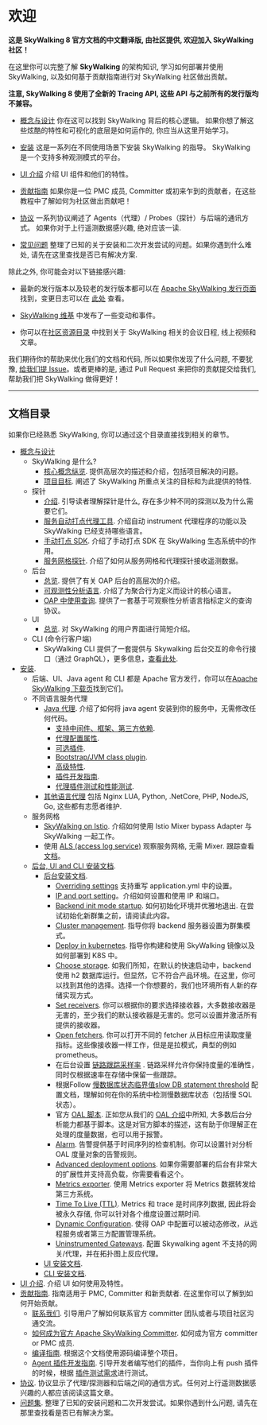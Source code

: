 # 欢迎

**这是 SkyWalking 8 官方文档的中文翻译版, 由社区提供, 欢迎加入 SkyWalking 社区！**

在这里你可以完整了解 **SkyWalking** 的架构知识, 学习如何部署并使用 SkyWalking, 以及如何基于贡献指南进行对 SkyWalking 社区做出贡献。

**注意, SkyWalking 8 使用了全新的 Tracing API, 这些 API 与之前所有的发行版均不兼容。**

- [概念与设计](concepts-and-designs/README.md) 你在这可以找到 SkyWalking 背后的核心逻辑。 如果你想了解这些炫酷的特性和可视化的底层是如何运作的, 你应当从这里开始学习。

- [安装](setup/README.md) 这是一系列在不同使用场景下安装 SkyWalking 的指导。 SkyWalking 是一个支持多种观测模式的平台。

- [UI 介绍](ui/README.md) 介绍 UI 组件和他们的特性。

- [贡献指南](guides/README.md) 如果你是一位 PMC 成员, Committer 或初来乍到的贡献者，在这些教程中了解如何为社区做出贡献吧！

- [协议](protocols/README.md) 一系列协议阐述了 Agents（代理）/ Probes（探针）与后端的通讯方式。 如果你对于上行遥测数据感兴趣, 绝对应该一读.

- [常见问题](FAQ/README.md) 整理了已知的关于安装和二次开发尝试的问题。如果你遇到什么难处, 请先在这里查找是否已有解决方案.

除此之外, 你可能会对以下链接感兴趣:

- 最新的发行版本以及较老的发行版本都可以在 [Apache SkyWalking 发行页面](http://skywalking.apache.org/downloads/) 找到，变更日志可以在 [此处](../CHANGES.md) 查看。

- [SkyWalking 维基](https://cwiki.apache.org/confluence/display/SKYWALKING/Home) 中发布了一些变动和事件。

- 你可以在[社区资源目录](https://github.com/OpenSkywalking/Community) 中找到关于 SkyWalking 相关的会议日程, 线上视频和文章。

我们期待你的帮助来优化我们的文档和代码, 所以如果你发现了什么问题, 不要犹豫, [给我们提 Issue](https://github.com/apache/skywalking/issues/new)。或者更棒的是, 通过 Pull Request 来把你的贡献提交给我们, 帮助我们把 SkyWalking 做得更好！

___

## 文档目录

如果你已经熟悉 SkyWalking, 你可以通过这个目录直接找到相关的章节。

- [概念与设计](concepts-and-designs/README.md)
  - SkyWalking 是什么?
    - [核心概念纵览](concepts-and-designs/overview.md). 提供高层次的描述和介绍，包括项目解决的问题。
    - [项目目标](concepts-and-designs/project-goals.md). 阐述了 SkyWalking 所重点关注的目标和为此提供的特性.
  - 探针
    - [介绍](concepts-and-designs/probe-introduction.md). 引导读者理解探针是什么, 存在多少种不同的探测以及为什么需要它们。
    - [服务自动打点代理工具](concepts-and-designs/service-agent.md). 介绍自动 instrument 代理程序的功能以及 SkyWalking 已经支持哪些语言。
    - [手动打点 SDK](concepts-and-designs/manual-sdk.md). 介绍了手动打点 SDK 在 SkyWalking 生态系统中的作用。
    - [服务网格探针](concepts-and-designs/service-mesh-probe.md). 介绍了如何从服务网格和代理探针接收遥测数据。
  - 后台
    - [总览](concepts-and-designs/backend-overview.md). 提供了有关 OAP 后台的高层次的介绍。
    - [可观测性分析语言](concepts-and-designs/oal.md). 介绍了为聚合行为定义而设计的核心语言。
    - [OAP 中使用查询](protocols/README.md#query-protocol). 提供了一套基于可观察性分析语言指标定义的查询协议。
  - UI
    - [总览](concepts-and-designs/ui-overview.md).  对 SkyWalking 的用户界面进行简短介绍。
  - CLI (命令行客户端)
    - SkyWalking CLI 提供了一套提供与 Skywalking 后台交互的命令行接口（通过 GraphQL），更多信息，[查看此处](https://github.com/apache/skywalking-cli).
- [安装](setup/README.md).
  - 后端、UI、Java agent 和 CLI 都是 Apache 官方发行，你可以在[Apache SkyWalking 下载页](http://skywalking.apache.org/downloads/)找到它们。
  - 不同语言服务代理
    - [Java 代理](setup/service-agent/java-agent/README.md). 介绍了如何将 java agent 安装到你的服务中，无需修改任何代码。
      - [支持中间件、框架、第三方依赖](setup/service-agent/java-agent/Supported-list.md).
      - [代理配置属性](setup/service-agent/java-agent/README.md#table-of-agent-configuration-properties).
      - [可选插件](setup/service-agent/java-agent/README.md#optional-plugins).
      - [Bootstrap/JVM class plugin](setup/service-agent/java-agent/README.md#bootstrap-class-plugins).
      - [高级特性](setup/service-agent/java-agent/README.md#advanced-features).
      - [插件开发指南](setup/service-agent/java-agent/README.md#plugin-development-guide).
      - [代理插件测试和性能测试](setup/service-agent/java-agent/README.md#test).
    - [其他语言代理](setup/README.md#language-agents-in-service) 包括 Nginx LUA, Python, .NetCore, PHP, NodeJS, Go, 这些都有志愿者维护.
  - 服务网格
    - [SkyWalking on Istio](setup/istio/README.md). 介绍如何使用 Istio Mixer bypass Adapter 与 SkyWalking 一起工作。
    - 使用 [ALS (access log service)](https://www.envoyproxy.io/docs/envoy/latest/api-v2/service/accesslog/v2/als.proto) 观察服务网格, 无需 Mixer. 跟踪查看 [文档](setup/envoy/als_setting.md)。
  - [后台, UI and CLI 安装文档](setup/backend/backend-ui-setup.md).
    - [后台安装文档](setup/backend/backend-setup.md).
      - [Overriding settings](setup/backend/backend-setting-override.md) 支持重写 application.yml 中的设置。
      - [IP and port setting](setup/backend/backend-ip-port.md)。介绍如何设置和使用 IP 和端口。
      - [Backend init mode startup](setup/backend/backend-init-mode.md). 如何初始化环境并优雅地退出. 在尝试初始化新群集之前，请阅读此内容。
      - [Cluster management](setup/backend/backend-cluster.md). 指导你将 backend 服务器设置为群集模式。
      - [Deploy in kubernetes](setup/backend/backend-k8s.md). 指导你构建和使用 SkyWalking 镜像以及如何部署到 K8S 中。
      - [Choose storage](setup/backend/backend-storage.md). 如我们所知，在默认的快速启动中，backend 使用 h2 数据库运行。但显然，它不符合产品环境。在这里，你可以找到其他的选择。选择一个你想要的，我们也环境所有人新的存储实现方式。
      - [Set receivers](setup/backend/backend-receivers.md). 你可以根据你的要求选择接收器，大多数接收器是无害的，至少我们的默认接收器是无害的。您可以设置并激活所有提供的接收器。
      - [Open fetchers](en/setup/backend/backend-fetcher.md). 你可以打开不同的 fetcher 从目标应用读取度量指标。这些像接收器一样工作，但是是拉模式，典型的例如 prometheus。
      - 在后台设置 [链路跟踪采样率](setup/backend/trace-sampling.md) . 链路采样允许你保持度量的准确性，同时仅根据速率在存储中保留一些跟踪。
      - 根据Follow [慢数据库状态临界值slow DB statement threshold](setup/backend/slow-db-statement.md) 配置文档，理解如何在你的系统中检测慢数据库状态（包括慢 SQL 状态）。
      - 官方 [OAL 脚本](guides/backend-oal-scripts.md). 正如您从我们的 [OAL 介绍](concepts-and-designs/oal.md)中所知, 大多数后台分析能力都基于脚本。这是对官方脚本的描述，这有助于你理解正在处理的度量数据，也可以用于报警。
      - [Alarm](setup/backend/backend-alarm.md). 告警提供基于时间序列的检查机制。你可以设置针对分析 OAL 度量对象的告警规则。
      - [Advanced deployment options](setup/backend/advanced-deployment.md). 如果你需要部署的后台有非常大的扩展性并支持高负载，你需要看看这个。
      - [Metrics exporter](setup/backend/metrics-exporter.md). 使用 Metrics exporter 将 Metrics 数据转发给第三方系统。
      - [Time To Live (TTL)](setup/backend/ttl.md). Metrics 和 trace 是时间序列数据, 因此将会被永久存储, 你可以针对各个维度设置过期时间.
      - [Dynamic Configuration](setup/backend/dynamic-config.md). 使得 OAP 中配置可以被动态修改，从远程服务或者第三方配置管理系统。
      - [Uninstrumented Gateways](setup/backend/uninstrumented-gateways.md). 配置 Skywalking agent 不支持的网关/代理，并在拓扑图上反应代理。
    - [UI 安装文档](setup/backend/ui-setup.md).
    - [CLI 安装文档](https://github.com/apache/skywalking-cli).
- [UI 介绍](ui/README.md). 介绍 UI 如何使用及特性。
- [贡献指南](guides/README.md). 指南适用于 PMC, Committer 和新贡献者. 在这里你可以了解到如何开始贡献。
  - [联系我们](guides/README.md#contact-us). 引导用户了解如何联系官方 committer 团队或者与项目社区沟通交流。
  - [如何成为官方 Apache SkyWalking Committer](guides/asf/committer.md). 如何成为官方 committer or PMC 成员.
  - [编译指南](guides/How-to-build.md). 根据这个文档使用源码编译整个项目。
  - [Agent 插件开发指南](guides/Java-Plugin-Development-Guide.md). 引导开发者编写他们的插件，当你向上有 push 插件的时候，根据 [插件测试需求](guides/Plugin-test.md)进行测试。
- [协议](protocols/README.md). 协议显示了代理/探测器和后端之间的通信方式。任何对上行遥测数据感兴趣的人都应该阅读这篇文章。
- [问题集](FAQ/README.md). 整理了已知的安装问题和二次开发尝试。如果你遇到什么问题, 请先在那里查找看是否已有解决方案。
